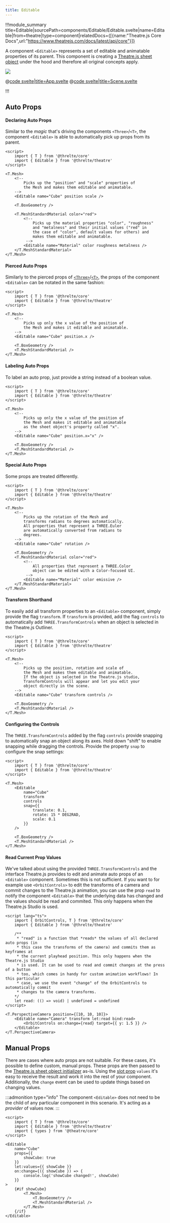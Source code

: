 ```yaml
---
title: Editable
---
```


!!!module_summary title=Editable|sourcePath=components/Editable/Editable.svelte|name=Editable|from=theatre|type=component|relatedDocs={[{name:"Theatre.js Core Docs",url:"https://www.theatrejs.com/docs/latest/api/core"}]}

A component `<Editable>` represents a set of editable and animatable properties of its parent. This component is creating a [Theatre.js sheet object](https://www.theatrejs.com/docs/latest/manual/objects) under the hood and therefore all original concepts apply.

<ExampleWrapper class="!h-auto">

<a href="/theatre/examples/editable" target="_blank">

<img class="!my-0" src="/images/theatre/editable-example.jpg" />

</a>

<div slot="code">

@[code svelte|title=App.svelte](../../examples/theatre/editable/App.svelte)
@[code svelte|title=Scene.svelte](../../examples/theatre/editable/Scene.svelte)

</div>

</ExampleWrapper>

!!!

## Auto Props

#### Declaring Auto Props

Similar to the _magic_ that's driving the components `<Three>`/`<T>`, the component `<Editable>` is able to automatically pick up props from its parent.

```svelte
<script>
	import { T } from '@threlte/core'
	import { Editable } from '@threlte/theatre'
</script>

<T.Mesh>
	<!--
		Picks up the "position" and "scale" properties of
		the Mesh and makes them editable and animatable.
	-->
	<Editable name="Cube" position scale />

	<T.BoxGeometry />

	<T.MeshStandardMaterial color="red">
		<!--
			Picks up the material properties "color", "roughness"
			and "metalness" and their initial values ("red" in
			the case of "color", default values for others) and
			makes them editable and animatable.
		 -->
		<Editable name="Material" color roughness metalness />
	</T.MeshStandardMaterial>
</T.Mesh>
```

#### Pierced Auto Props

Similarly to the pierced props of [`<Three>`](/core/three)/[`<T>`](/core/t), the props of the component `<Editable>` can be notated in the same fashion:

```svelte
<script>
	import { T } from '@threlte/core'
	import { Editable } from '@threlte/theatre'
</script>

<T.Mesh>
	<!--
		Picks up only the x value of the position of
		the Mesh and makes it editable and animatable.
	-->
	<Editable name="Cube" position.x />

	<T.BoxGeometry />
	<T.MeshStandardMaterial />
</T.Mesh>
```

#### Labeling Auto Props

To label an auto prop, just provide a string instead of a boolean value.

```svelte
<script>
	import { T } from '@threlte/core'
	import { Editable } from '@threlte/theatre'
</script>

<T.Mesh>
	<!--
		Picks up only the x value of the position of
		the Mesh and makes it editable and animatable
		as the sheet object's property called "x".
	-->
	<Editable name="Cube" position.x="x" />

	<T.BoxGeometry />
	<T.MeshStandardMaterial />
</T.Mesh>
```

#### Special Auto Props

Some props are treated differently.

```svelte
<script>
	import { T } from '@threlte/core'
	import { Editable } from '@threlte/theatre'
</script>

<T.Mesh>
	<!--
		Picks up the rotation of the Mesh and
		transforms radians to degrees automatically.
		All properties that represent a THREE.Euler
		are automatically converted from radians to
		degrees.
	-->
	<Editable name="Cube" rotation />

	<T.BoxGeometry />
	<T.MeshStandardMaterial color="red">
		<!--
			All properties that represent a THREE.Color
			object can be edited with a Color-focused UI.
		 -->
		<Editable name="Material" color emissive />
	</T.MeshStandardMaterial>
</T.Mesh>
```

#### Transform Shorthand

To easily add all transform properties to an `<Editable>` component, simply provide the flag `transform`. If `transform` is provided, add the flag `controls` to automatically add `THREE.TransformControls` when an object is selected in the Theatre.js Outliner.

```svelte
<script>
	import { T } from '@threlte/core'
	import { Editable } from '@threlte/theatre'
</script>

<T.Mesh>
	<!--
		Picks up the position, rotation and scale of
		the Mesh and makes them editable and animatable.
		If the object is selected in the Theatre.js studio,
		TransformControls will appear and let you edit your
		object directly in the scene.
	-->
	<Editable name="Cube" transform controls />

	<T.BoxGeometry />
	<T.MeshStandardMaterial />
</T.Mesh>
```

#### Configuring the Controls

The `THREE.TransformControls` added by the flag `controls` provide snapping to automatically snap an object along its axes. Hold down "shift" to enable snapping while dragging the controls. Provide the property `snap` to configure the snap settings:

```svelte
<script>
	import { T } from '@threlte/core'
	import { Editable } from '@threlte/theatre'
</script>

<T.Mesh>
	<Editable
		name="Cube"
		transform
		controls
		snap={{
			translate: 0.1,
			rotate: 15 * DEG2RAD,
			scale: 0.1
		}}
	/>

	<T.BoxGeometry />
	<T.MeshStandardMaterial />
</T.Mesh>
```

#### Read Current Prop Values

We've talked about using the provided `THREE.TransformControls` and the interface Theatre.js provides to edit and animate auto props of an `<Editable>` component. Sometimes this is not sufficient. If you want to for example use `<OrbitControls>` to edit the transforms of a camera and commit changes to the Theatre.js animation, you can use the prop `read` to notify the component `<Editable>` that the underlying data has changed and the values should be read and commited. This only happens when the Theatre.js Studio is used.

```svelte
<script lang="ts">
	import { OrbitControls, T } from '@threlte/core'
	import { Editable } from '@threlte/theatre'

	/**
	 * "read" is a function that *reads* the values of all declared auto props (in
	 * this case the transforms of the camera) and commits them as keyframes at
	 * the current playhead position. This only happens when the Theatre.js Studio
	 * is used. It can be used to read and commit changes at the press of a button
	 * too, which comes in handy for custom animation workflows! In this particular
	 * case, we use the event "change" of the OrbitControls to automatically commit
	 * changes to the camera transforms.
	*/
	let read: (() => void) | undefined = undefined
</script>

<T.PerspectiveCamera position={[10, 10, 10]}>
	<Editable name="Camera" transform let:read bind:read>
		<OrbitControls on:change={read} target={{ y: 1.5 }} />
	</Editable>
</T.PerspectiveCamera>
```

## Manual Props

There are cases where auto props are not suitable. For these cases, it's possible to define custom, manual props. These props are then passed to the [Theatre.js sheet object initializer](https://www.theatrejs.com/docs/latest/manual/objects#creating-sheet-objects) as-is. Using the [slot prop](https://svelte.dev/tutorial/slot-props) `values` it's easy to receive the result and work it into the rest of your component. Additionally, the `change` event can be used to update things based on changing values.

:::admonition type="info"
The component `<Editable>` does not need to be the child of any particular component in this scenario. It's acting as a _provider_ of values now.
:::

```svelte
<script>
	import { T } from '@threlte/core'
	import { Editable } from '@threlte/theatre'
	import { types } from '@theatre/core'
</script>

<Editable
	name="Cube"
	props={{
		showCube: true
	}}
	let:values={{ showCube }}
	on:change={({ showCube }) => {
		console.log('showCube changed!', showCube)
	}}
>
	{#if showCube}
		<T.Mesh>
			<T.BoxGeometry />
			<T.MeshStandardMaterial />
		</T.Mesh>
	{/if}
</Editable>
```
